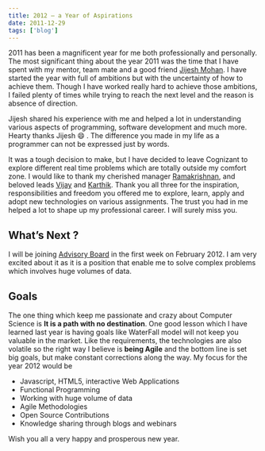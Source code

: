 ```yaml
---
title: 2012 – a Year of Aspirations
date: 2011-12-29
tags: ['blog']
---
```


2011 has been a magnificent year for me both professionally and personally. The most significant thing about the year 2011 was the time that I have spent with my mentor, team mate and a good friend [Jijesh Mohan](http://www.linkedin.com/pub/jijesh-mohan/a/488/545). I have started the year with full of ambitions but with the uncertainty of how to achieve them. Though I have worked really hard to achieve those ambitions, I failed plenty of times while trying to reach the next level and the reason is absence of direction. 

Jijesh shared his experience with me and helped a lot in understanding various aspects of programming, software development and much more. Hearty thanks Jijesh :smile: . The difference you made in my life as a programmer can not be expressed just by words. 

It was a tough decision to make, but I have decided to leave Cognizant to explore different real time problems which are totally outside my comfort zone. I would like to thank my cherished manager  [Ramakrishnan](http://www.linkedin.com/pub/ramakrishnan-venkatasubramanian/8/85/6a0), and beloved leads [Vijay](http://in.linkedin.com/pub/vijay-krishnan-ramaswamy/43/738/766) and [Karthik](http://www.facebook.com/profile.php?id=100003088519900). Thank you all three for the inspiration, responsibilities and freedom you offered me to explore, learn, apply and adopt new technologies on various assignments. The trust you had in me helped a lot to shape up my professional career. I will surely miss you.

## What’s Next ?

I will be joining [Advisory Board](http://www.advisory.com/) in the first week on February 2012. I am very excited about it as it is a position that enable me to solve complex problems which involves huge volumes of data. 

## Goals

The one thing which keep me passionate and crazy about Computer Science is **It is a path with no destination**. One good lesson which I have learned last year is having goals like WaterFall model will not keep you valuable in the market. Like the requirements, the technologies are also volatile so the right way I believe is **being Agile** and the bottom line is set big goals, but make constant corrections along the way. My focus for the year 2012 would be

* Javascript, HTML5, interactive Web Applications
* Functional Programming
* Working with huge volume of data
* Agile Methodologies
* Open Source Contributions
* Knowledge sharing through blogs and webinars

Wish you all a very happy and prosperous new year.
